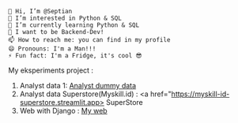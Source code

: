 
    👋 Hi, I’m @Septian
    👀 I’m interested in Python & SQL
    🌱 I’m currently learning Python & SQL
    💞️ I want to be Backend-Dev!
    📫 How to reach me: you can find in my profile
    😄 Pronouns: I'm a Man!!!
    ⚡ Fun fact: I'm a Fridge, it's cool 😎

My eksperiments project :
1. Analyst data 1: <a href="https://belajar-python-yt.streamlit.app">Analyst dummy data</a>
2. Analyst data Superstore(Myskill.id) : <a href="https://myskill-id-superstore.streamlit.app> SuperStore</a>
3. Web with Django : <a href="https://tayeonssd.pythonanywhere.com"> My web</a>
